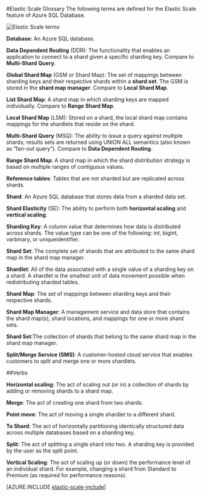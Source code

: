 <properties title="Azure Elastic Scale Glossary" pageTitle="Azure Elastic Scale Glossary" description="Scale Azure SQL Database shards with elastic scale APIs, Azure elastic scale, SQL Federation Migration, about Azure SQL Elastic Scale" metaKeywords="sharding,elastic scale, Azure SQL DB sharding" services="sql-database" documentationCenter="sql-database" authors="sidneyh@microsoft.com"/>

<tags ms.service="sql-database" ms.workload="sql-database" ms.tgt_pltfrm="na" ms.devlang="na" ms.topic="article" ms.date="10/02/2014" ms.author="sidneyh" />

#Elastic Scale Glossary
The following terms are defined for the Elastic Scale feature of Azure SQL Database.

![Elastic Scale terms][1]

**Database**: An Azure SQL database. 

**Data Dependent Routing** (DDR): The functionality that enables an application to connect to a shard given a specific sharding key. Compare to **Multi-Shard Query**.

**Global Shard Map** (GSM or Shard Map): The set of mappings between sharding keys and their respective shards within a **shard set**. The GSM is stored in the **shard map manager**. Compare to **Local Shard Map**.

**List Shard Map**: A shard map in which sharding keys are mapped individually. Compare to **Range Shard Map**.   

**Local Shard Map** (LSM): Stored on a shard, the local shard map contains mappings for the shardlets that reside on the shard.

**Multi-Shard Query** (MSQ): The ability to issue a query against multiple shards; results sets are returned using UNION ALL semantics (also known as “fan-out query”). Compare to **Data Dependent Routing**.

**Range Shard Map**: A shard map in which the shard distribution strategy is based on multiple ranges of contiguous values. 

**Reference tables**: Tables that are not sharded but are replicated across shards. 

**Shard**: An Azure SQL database that stores data from a sharded data set. 

**Shard Elasticity** (SE): The ability to perform both **horizontal scaling** and **vertical scaling**.

**Sharding Key**: A column value that determines how data is distributed across shards. The value type can be one of the following: int, bigint, varbinary, or uniqueidentifier. 

**Shard Set**: The complete set of shards that are attributed to the same shard map in the shard map manager.  

**Shardlet**: All of the data associated with a single value of a sharding key on a shard. A shardlet is the smallest unit of data movement possible when redistributing sharded tables. 

**Shard Map**: The set of mappings between sharding keys and their respective shards.

**Shard Map Manager**: A management service and data store that contains the shard map(s), shard locations, and mappings for one or more shard sets. 

**Shard Set**:The collection of shards that belong to the same shard map in the shard map manager. 

**Split/Merge Service (SMS)**: A customer-hosted cloud service that enables customers to split and merge one or more shardlets. 

##Verbs

**Horizontal scaling**: The act of scaling out (or in) a collection of shards by adding or removing shards to a shard map.

**Merge**: The act of creating one shard from two shards.

**Point move**: The act of moving a single shardlet to a different shard. 

**To Shard**: The act of horizontally partitioning identically structured data across multiple databases based on a sharding key.

**Split**: The act of splitting a single shard into two. A sharding key is provided by the user as the split point.

**Vertical Scaling**: The act of scaling up (or down) the performance level of an individual shard. For example, changing a shard from Standard to Premium (as required for performance reasons). 

[AZURE.INCLUDE [elastic-scale-include](../includes/elastic-scale-include.md)]  

<!--Image references-->
[1]: ./media/sql-database-elastic-scale-glossary/glossary.png
